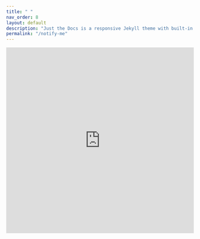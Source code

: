 ```yaml
---
title: " "
nav_order: 8
layout: default
description: "Just the Docs is a responsive Jekyll theme with built-in search that is easily customizable and hosted on GitHub Pages."
permalink: "/notify-me"
---
```



<iframe 
    src="https://docs.google.com/forms/d/e/1FAIpQLSdNZ-Nc72tSjKi80GGt0oesg7Ibw5D4ACKcY58-5u7zp2uNgA/viewform?embedded=true"
    style="width:100%;"
    height="500"
    frameborder="0" 
    marginheight="0" 
    marginwidth="0">
    Loading…
</iframe>

